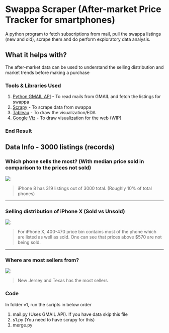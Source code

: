 # Swappa Scraper (After-market Price Tracker for smartphones)
A python program to fetch subscriptions from mail, pull the swappa listings (new and old), scrape them and do perform exploratory data analysis.

## What it helps with?
The after-market data can be used to understand the selling distribution and market trends before making a purchase

### Tools & Libraries Used
  1. [Python GMAIL API](https://developers.google.com/gmail/api/quickstart/python) - To read mails from GMAIL and fetch the listings for swappa
  2. [Scrapy](https://scrapy.org/) - To scrape data from swappa
  3. [Tableau](https://www.tableau.com/products/desktop) - To draw the visualization/EDA
  3. [Google Viz](https://developers.google.com/chart/interactive/docs/reference) - To draw visualization for the web (WIP)
 
 
### End Result 
 Data Info - 3000 listings (records)
 ---
### Which phone sells the most? (With median price sold in comparison to the prices not sold)

<img src="https://i.imgur.com/unH5iyg.png">

> iPhone 8 has 319 listings out of 3000 total. (Roughly 10% of total phones)
---
### Selling distribution of iPhone X (Sold vs Unsold)

<img src="https://i.imgur.com/gCOjvB9.png">

> For iPhone X, 400-470 price bin contains most of the phone which are listed as well as sold. One can see that prices above $570 are not being sold.

---
### Where are most sellers from?

<img src="https://i.imgur.com/8fOMIK0.png">

> New Jersey and Texas has the most sellers


### Code
In folder v1, run the scripts in below order
1. mail.py (Uses GMAIL API). If you have data skip this file
2. s1.py (You need to have scrapy for this)
3. merge.py 
